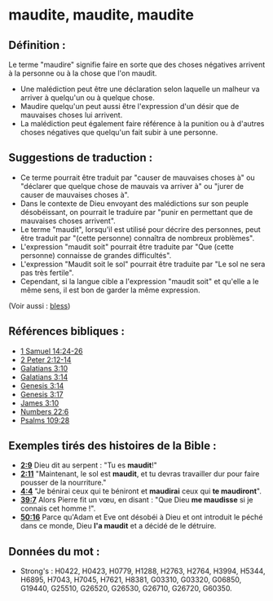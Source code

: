 # maudite, maudite, maudite

## Définition :

Le terme "maudire" signifie faire en sorte que des choses négatives arrivent à la personne ou à la chose que l'on maudit.

* Une malédiction peut être une déclaration selon laquelle un malheur va arriver à quelqu'un ou à quelque chose.
* Maudire quelqu'un peut aussi être l'expression d'un désir que de mauvaises choses lui arrivent.
* La malédiction peut également faire référence à la punition ou à d'autres choses négatives que quelqu'un fait subir à une personne.

## Suggestions de traduction :

* Ce terme pourrait être traduit par "causer de mauvaises choses à" ou "déclarer que quelque chose de mauvais va arriver à" ou "jurer de causer de mauvaises choses à".
* Dans le contexte de Dieu envoyant des malédictions sur son peuple désobéissant, on pourrait le traduire par "punir en permettant que de mauvaises choses arrivent".
* Le terme "maudit", lorsqu'il est utilisé pour décrire des personnes, peut être traduit par "(cette personne) connaîtra de nombreux problèmes".
* L'expression "maudit soit" pourrait être traduite par "Que (cette personne) connaisse de grandes difficultés".
* L'expression "Maudit soit le sol" pourrait être traduite par "Le sol ne sera pas très fertile".
* Cependant, si la langue cible a l'expression "maudit soit" et qu'elle a le même sens, il est bon de garder la même expression.

(Voir aussi : [bless](../kt/bless.md))

## Références bibliques :

* [1 Samuel 14:24-26](rc://en/tn/help/1sa/14/24)
* [2 Peter 2:12-14](rc://en/tn/help/2pe/02/12)
* [Galatians 3:10](rc://en/tn/help/gal/03/10)
* [Galatians 3:14](rc://en/tn/help/gal/03/14)
* [Genesis 3:14](rc://en/tn/help/gen/03/14)
* [Genesis 3:17](rc://en/tn/help/gen/03/17)
* [James 3:10](rc://en/tn/help/jas/03/10)
* [Numbers 22:6](rc://en/tn/help/num/22/06)
* [Psalms 109:28](rc://en/tn/help/psa/109/28)

## Exemples tirés des histoires de la Bible :

* __[2:9](rc://en/tn/help/obs/02/09)__ Dieu dit au serpent : "Tu es __maudit__!"
* __[2:11](rc://en/tn/help/obs/02/11)__ "Maintenant, le sol est __maudit__, et tu devras travailler dur pour faire pousser de la nourriture."
* __[4:4](rc://en/tn/help/obs/04/04)__ "Je bénirai ceux qui te béniront et __maudirai__ ceux qui __te maudiront__".
* __[39:7](rc://en/tn/help/obs/39/07)__ Alors Pierre fit un vœu, en disant : "Que Dieu __me maudisse__ si je connais cet homme !".
* __[50:16](rc://en/tn/help/obs/50/16)__ Parce qu'Adam et Eve ont désobéi à Dieu et ont introduit le péché dans ce monde, Dieu __l'a maudit__ et a décidé de le détruire.

## Données du mot :

* Strong's : H0422, H0423, H0779, H1288, H2763, H2764, H3994, H5344, H6895, H7043, H7045, H7621, H8381, G03310, G03320, G06850, G19440, G25510, G26520, G26530, G26710, G26720, G60350.
